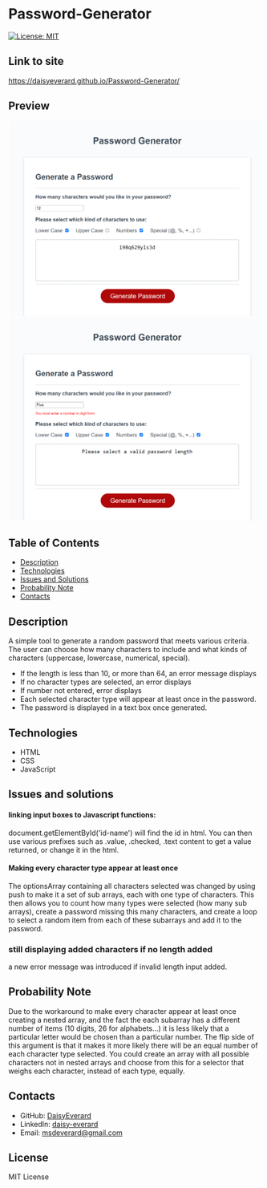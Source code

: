 # Password-Generator
[![License: MIT](https://img.shields.io/badge/License-MIT-yellow.svg)](https://opensource.org/licenses/MIT)

## Link to site

https://daisyeverard.github.io/Password-Generator/

## Preview

<p align="center">
  <img src="./assets/images/preview.png" width="500" alt="screenshot of site">
  <img src="./assets/images/preview2.png" width="500" alt="screenshot with error message">
</p>

## Table of Contents

- [Description](#description)
- [Technologies](#technologies)
- [Issues and Solutions](#issues-and-solutions)
- [Probability Note](#probability-note)
- [Contacts](#contacts)

## Description

A simple tool to generate a random password that meets various criteria.
The user can choose how many characters to include and what kinds of characters (uppercase, lowercase, numerical, special). 

- If the length is less than 10, or more than 64, an error message displays
- If no character types are selected, an error displays
- If number not entered, error displays
- Each selected character type will appear at least once in the password. 
- The password is displayed in a text box once generated. 

## Technologies

- HTML
- CSS
- JavaScript

## Issues and solutions

#### linking input boxes to Javascript functions: 
document.getElementById('id-name') will find the id in html. You can then use various prefixes such as .value, .checked, .text content to get a value returned, or change it in the html. 

#### Making every character type appear at least once
The optionsArray containing all characters selected was changed by using push to make it a set of sub arrays, each with one type of characters. This then allows you to count how many types were selected (how many sub arrays), create a password missing this many characters, and create a loop to select a random item from each of these subarrays and add it to the password. 

### still displaying added characters if no length added
a new error message was introduced if invalid length input added. 

## Probability Note
Due to the workaround to make every character appear at least once creating a nested array, and the fact the each subarray has a different number of items (10 digits, 26 for alphabets...)  it is less likely that a particular letter would be chosen than a particular number. The flip side of this argument is that it makes it more likely there will be an equal number of each character type selected.
You could create an array with all possible characters not in nested arrays and choose from this for a selector that weighs each character, instead of each type, equally. 

## Contacts

- GitHub: [DaisyEverard](https://github.com/DaisyEverard)
- LinkedIn: [daisy-everard](https://www.linkedin.com/in/daisy-everard/)
- Email: msdeverard@gmail.com

## License

MIT License
